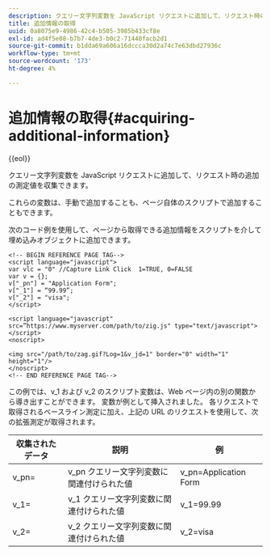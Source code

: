 ```yaml
---
description: クエリー文字列変数を JavaScript リクエストに追加して、リクエスト時の追加の測定値を収集できます。
title: 追加情報の取得
uuid: 0a8075e9-4986-42c4-b505-3985b433cf8e
exl-id: ad4f5e08-b7b7-4de3-b0c2-71440facb2d1
source-git-commit: b1dda69a606a16dccca30d2a74c7e63dbd27936c
workflow-type: tm+mt
source-wordcount: '173'
ht-degree: 4%

---
```


# 追加情報の取得{#acquiring-additional-information}

{{eol}}

クエリー文字列変数を JavaScript リクエストに追加して、リクエスト時の追加の測定値を収集できます。

これらの変数は、手動で追加することも、ページ自体のスクリプトで追加することもできます。

次のコード例を使用して、ページから取得できる追加情報をスクリプトを介して埋め込みオブジェクトに追加できます。

```
<!-- BEGIN REFERENCE PAGE TAG-->
<script language="javascript">
var vlc = "0" //Capture Link Click  1=TRUE, 0=FALSE
var v = {};
v["_pn"] = "Application Form";
v["_1"] = “99.99”;
v["_2"] = "visa";
</script>

<script language="javascript" src=”https://www.myserver.com/path/to/zig.js" type="text/javascript"></script>
<noscript>

<img src="/path/to/zag.gif?Log=1&v_jd=1" border="0" width="1" height="1"/>
</noscript>
<!-- END REFERENCE PAGE TAG-->
```

この例では、v_1 および v_2 のスクリプト変数は、Web ページ内の別の関数から導き出すことができます。 変数が例として挿入されました。 各リクエストで取得されるベースライン測定に加え、上記の URL のリクエストを使用して、次の拡張測定が取得されます。

| 収集されたデータ | 説明 | 例 |
|---|---|---|
| v_pn= | v_pn クエリー文字列変数に関連付けられた値 | v_pn=Application Form |
| v_1= | v_1 クエリー文字列変数に関連付けられた値 | v_1=99.99 |
| v_2= | v_2 クエリー文字列変数に関連付けられた値 | v_2=visa |
